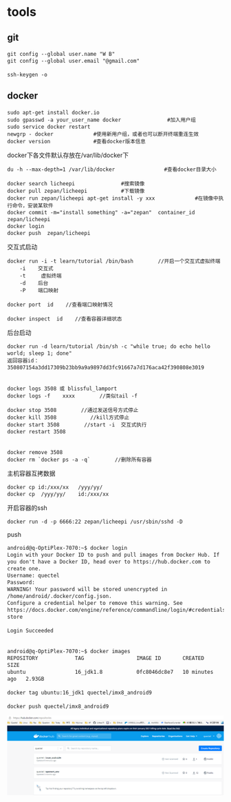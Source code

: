 tools
=====


## git

	git config --global user.name "W B"
	git config --global user.email "@gmail.com"
	
	ssh-keygen -o

## docker



	sudo apt-get install docker.io
	sudo gpasswd -a your_user_name docker               #加入用户组
	sudo service docker restart
	newgrp - docker             #使用新用户组，或者也可以断开终端重连生效
	docker version              #查看docker版本信息

docker下各文件默认存放在/var/lib/docker下

	du -h --max-depth=1 /var/lib/docker                #查看docker目录大小

	docker search licheepi               #搜索镜像
	docker pull zepan/licheepi           #下载镜像
	docker run zepan/licheepi apt-get install -y xxx             #在镜像中执行命令，安装某软件
	docker commit -m="install something" -a="zepan"  container_id zepan/licheepi
	docker login
	docker push  zepan/licheepi

交互式启动

	docker run -i -t learn/tutorial /bin/bash        //开启一个交互式虚拟终端
		-i    交互式
		-t     虚拟终端
		-d    后台
		-P    端口映射

	docker port  id    //查看端口映射情况

	docker inspect  id    //查看容器详细状态

后台启动

	docker run -d learn/tutorial /bin/sh -c "while true; do echo hello world; sleep 1; done"
	返回容器id：350807154a3dd17309b23bb9a9a9897dd3fc91667a7d176aca42f390808e3019


	docker logs 3508 或 blissful_lamport
	docker logs -f    xxxx        //类似tail -f

	docker stop 3508        //通过发送信号方式停止
	docker kill 3508           //kill方式停止
	docker start 3508        //start -i  交互式执行
	docker restart 3508


	docker remove 3508
	docker rm `docker ps -a -q`        //删除所有容器



主机容器互拷数据
	
	docker cp id:/xxx/xx   /yyy/yy/
	docker cp  /yyy/yy/    id:/xxx/xx

开启容器的ssh

	docker run -d -p 6666:22 zepan/licheepi /usr/sbin/sshd -D

push

	android@q-OptiPlex-7070:~$ docker login
	Login with your Docker ID to push and pull images from Docker Hub. If you don't have a Docker ID, head over to https://hub.docker.com to create one.
	Username: quectel
	Password:
	WARNING! Your password will be stored unencrypted in /home/android/.docker/config.json.
	Configure a credential helper to remove this warning. See
	https://docs.docker.com/engine/reference/commandline/login/#credentials-store

	Login Succeeded


	android@q-OptiPlex-7070:~$ docker images
	REPOSITORY            TAG                 IMAGE ID       CREATED          SIZE
	ubuntu                16_jdk1.8           0fc8046dc8e7   10 minutes ago   2.93GB

	docker tag ubuntu:16_jdk1 quectel/imx8_android9

	docker push quectel/imx8_android9

![](dockerhub.png)






